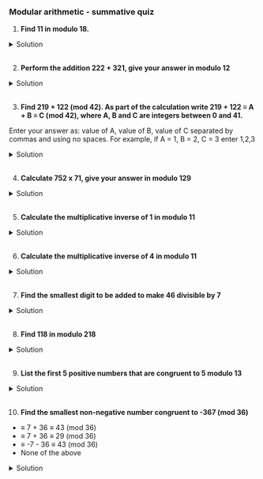 ### Modular arithmetic - summative quiz

1. **Find 11 in modulo 18.**

<details>
  <summary>Solution</summary>

11 / 18 = 0 remainder 11

Thus, 11 mod 18 = 11

</details>

<br>

2. **Perform the addition 222 + 321, give your answer in modulo 12**

<details>
  <summary>Solution</summary>

First perform the addition:

222 + 321 = 543

Divide 543 / 12 = 43 remainder 3

</details>

<br>

3. **Find 219 + 122 (mod 42). As part of the calculation write 219 + 122 ≡ A + B ≡ C (mod 42), where A, B and C are integers between 0 and 41.**

Enter your answer as:
value of A, value of B, value of C
separated by commas and using no spaces.
For example, if A = 1, B = 2, C = 3 enter
1,2,3

<details>
  <summary>Solution</summary>

Step 1: Find A = 219 mod 42

219 / 42 = 5 remainder 9

So, A = 9

Step 2: Find B = 122 mod 42

122 / 42 = 2 remainder 38

So, B = 38

Step 3: Compute the sum A + B

A + B = 9 + 38 = 47

47 / 42 = 1 remainder 5

So, C = 5

</details>

<br>

4. **Calculate 752 x 71, give your answer in modulo 129**

<details>
  <summary>Solution</summary>

The answer is 115.

</details>

<br>

5. **Calculate the multiplicative inverse of 1 in modulo 11**

<details>
  <summary>Solution</summary>

The multiplicative inverse of a number a modulo m is a number x such that:

a \* x ≡ 1 (mod m)

For a = 1 and m = 11

1 \* x ≡ 1 (mod 11)

Clearly, x = 1 since multiplying 1 by itself gives 1:

1 \* 1 = 1 ≡ 1 (mod 11)

Therefore, the multiplicative inverse of 1 in modulo 11 is 1

</details>

<br>

6. **Calculate the multiplicative inverse of 4 in modulo 11**

<details>
  <summary>Solution</summary>

The correct answer is 3

</details>

<br>

7. **Find the smallest digit to be added to make 46 divisible by 7**

<details>
  <summary>Solution</summary>

To find the smallest digit that needs to be added to 46 to make it divisible by 7, we need to solve:

\[
(46 + x) \mod 7 = 0
\]

where \(x\) is a non-negative integer (digit between 0 and 9).

Step 1: Check the remainder of 46 modulo 7

First, calculate:

\[
46 \div 7 = 6 \text{ remainder } 4
\]

So, \(46 \mod 7 = 4\).

Step 2: Find the smallest \(x\)

We need to make the remainder zero. Since the current remainder is 4, the smallest \(x\) that would make the sum divisible by 7 is:

\[
7 - 4 = 3
\]

Step 3: Verify

Adding 3 to 46 gives:

\[
46 + 3 = 49
\]

And since:

\[
49 \div 7 = 7 \text{ remainder } 0
\]

49 is indeed divisible by 7.

Final Answer: The smallest digit to be added is **3**.

</details>

<br>

8. **Find 118 in modulo 218**

<details>
  <summary>Solution</summary>

The modulo operation finds the remainder when dividing 118 by 218.
Since 118 is less than 218, the remainder is simply 118

</details>

<br>

9. **List the first 5 positive numbers that are congruent to 5 modulo 13**

<details>
  <summary>Solution</summary>

To find the first five positive numbers that are congruent to \(5 \mod 13\), we need numbers that satisfy:

\[
x \equiv 5 \pmod{13}
\]

This means the remainder when dividing \(x\) by 13 must be 5.

Step 1: Start with 5
The smallest positive number satisfying the condition is **5**, since:

\[
5 \mod 13 = 5
\]

Step 2: Generate the sequence
The next numbers will be generated by adding multiples of 13 to 5, since:

\[
5 + 13 \times n
\]

where \(n\) is a non-negative integer.

Step 3: List the first five terms

- \(5 + 13 \times 0 = 5\)
- \(5 + 13 \times 1 = 18\)
- \(5 + 13 \times 2 = 31\)
- \(5 + 13 \times 3 = 44\)
- \(5 + 13 \times 4 = 57\)

Step 4: Verify
Each number gives a remainder of 5 when divided by 13.

Final Answer:
**5, 18, 31, 44, 57**

</details>

<br>

10. **Find the smallest non-negative number congruent to -367 (mod 36)**

- ≡ 7 + 36 ≡ 43 (mod 36)
- ≡ 7 + 36 ≡ 29 (mod 36)
- ≡ -7 - 36 ≡ 43 (mod 36)
- None of the above

<details>
  <summary>Solution</summary>

To find the smallest non-negative number congruent to \(-367 \mod 36\), we need to compute the remainder when \(-367\) is divided by 36.

Step 1: Apply the modulo operation
The general formula for the remainder when a negative number is divided:

\[
a \mod m = m - (-a \mod m)
\]

Step 2: Divide -367 by 36
\[
-367 \div 36 \approx -10.19
\]

Taking the floor, \(-11 \times 36 = -396\).
Now, calculate the remainder:

\[
-367 - (-396) = 29
\]

Step 3: Verify
The remainder is positive and less than 36, so the smallest non-negative number congruent to \(-367 \mod 36\) is indeed **29**.

Step 4: Check the options:

- **≡ 7 + 36 ≡ 43 (mod 36)** → Incorrect
- **≡ 7 + 36 ≡ 29 (mod 36)** → Correct ✅
- **≡ -7 - 36 ≡ 43 (mod 36)** → Incorrect

Final Answer: **29**.

</details>

<br>
